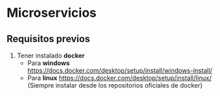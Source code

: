 # Microservicios
## Requisitos previos
1. Tener instalado **docker**
    - Para **windows** https://docs.docker.com/desktop/setup/install/windows-install/
    - Para **linux** https://docs.docker.com/desktop/setup/install/linux/ (Siempre instalar desde los repositorios oficiales de docker)
